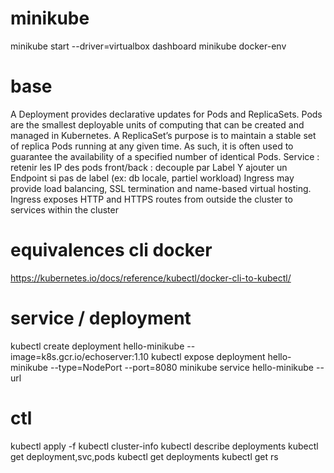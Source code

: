# minikube
minikube start --driver=virtualbox
dashboard
minikube docker-env

# base
A Deployment provides declarative updates for Pods and ReplicaSets.
Pods are the smallest deployable units of computing that can be created and managed in Kubernetes.
A ReplicaSet’s purpose is to maintain a stable set of replica Pods running at any given time. As such, it is often used to guarantee the availability of a specified number of identical Pods.
Service : retenir les IP des pods front/back : decouple par Label
Y ajouter un Endpoint si pas de label (ex: db locale, partiel workload)
Ingress may provide load balancing, SSL termination and name-based virtual hosting.
Ingress exposes HTTP and HTTPS routes from outside the cluster to services within the cluster

# equivalences cli docker
https://kubernetes.io/docs/reference/kubectl/docker-cli-to-kubectl/

# service / deployment
kubectl create deployment hello-minikube --image=k8s.gcr.io/echoserver:1.10
kubectl expose deployment hello-minikube --type=NodePort --port=8080
minikube service hello-minikube --url


# ctl
kubectl apply -f
kubectl cluster-info
kubectl describe deployments
kubectl get deployment,svc,pods
kubectl get deployments
kubectl get rs
